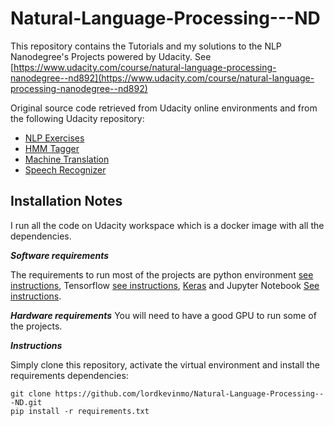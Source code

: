 # Natural-Language-Processing---ND
This repository contains the Tutorials and my solutions to the NLP Nanodegree's Projects powered by Udacity.
See [https://www.udacity.com/course/natural-language-processing-nanodegree--nd892](https://www.udacity.com/course/natural-language-processing-nanodegree--nd892)

Original source code retrieved from Udacity online environments and from the following Udacity repository:

* [NLP Exercises](https://github.com/udacity/NLP-Exercises)
* [HMM Tagger](https://github.com/udacity/hmm-tagger)
* [Machine Translation](https://github.com/udacity/aind2-nlp-capstone)
* [Speech Recognizer](https://github.com/udacity/AIND-VUI-Capstone)

## Installation Notes
I run all the code on Udacity workspace which is a docker image with all the dependencies.

***Software requirements***

The requirements to run most of the projects are python environment [see instructions](https://docs.python.org/fr/3/library/venv.html), Tensorflow [see instructions](https://www.tensorflow.org/install?hl=fr), [Keras](https://keras.io/) and Jupyter Notebook [See instructions](https://jupyter.org/install).

***Hardware requirements***
You will need to have a good GPU to run some of the projects.

***Instructions***

Simply clone this repository, activate the virtual environment and install the requirements dependencies:

```
git clone https://github.com/lordkevinmo/Natural-Language-Processing---ND.git
pip install -r requirements.txt
```
